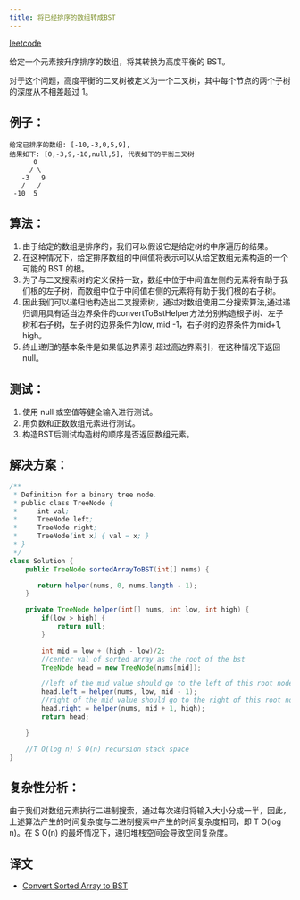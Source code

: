```yaml
---
title: 将已经排序的数组转成BST
---
```


[leetcode](https://leetcode.com/problems/convert-sorted-array-to-binary-search-tree/description/)

给定一个元素按升序排序的数组，将其转换为高度平衡的 BST。

对于这个问题，高度平衡的二叉树被定义为一个二叉树，其中每个节点的两个子树的深度从不相差超过 1。

## 例子：

```
给定已排序的数组: [-10,-3,0,5,9],
结果如下: [0,-3,9,-10,null,5], 代表如下的平衡二叉树
      0
     / \
   -3   9
   /   /
 -10  5
```

## 算法：

1. 由于给定的数组是排序的，我们可以假设它是给定树的中序遍历的结果。
2. 在这种情况下，给定排序数组的中间值将表示可以从给定数组元素构造的一个可能的 BST 的根。
3. 为了与二叉搜索树的定义保持一致，数组中位于中间值左侧的元素将有助于我们根的左子树，而数组中位于中间值右侧的元素将有助于我们根的右子树。
4. 因此我们可以递归地构造出二叉搜索树，通过对数组使用二分搜索算法,通过递归调用具有适当边界条件的convertToBstHelper方法分别构造根子树、左子树和右子树，左子树的边界条件为low, mid -1，右子树的边界条件为mid+1, high。
5. 终止递归的基本条件是如果低边界索引超过高边界索引，在这种情况下返回 null。

## 测试：

1. 使用 null 或空值等健全输入进行测试。
2. 用负数和正数数组元素进行测试。
3. 构造BST后测试构造树的顺序是否返回数组元素。

## 解决方案：

``` java
/**
 * Definition for a binary tree node.
 * public class TreeNode {
 *     int val;
 *     TreeNode left;
 *     TreeNode right;
 *     TreeNode(int x) { val = x; }
 * }
 */
class Solution {
    public TreeNode sortedArrayToBST(int[] nums) {

       return helper(nums, 0, nums.length - 1);
    }

    private TreeNode helper(int[] nums, int low, int high) {
        if(low > high) {
            return null;
        }

        int mid = low + (high - low)/2;
        //center val of sorted array as the root of the bst
        TreeNode head = new TreeNode(nums[mid]);

        //left of the mid value should go to the left of this root node to satisfy bst
        head.left = helper(nums, low, mid - 1);
        //right of the mid value should go to the right of this root node to satisfy bst
        head.right = helper(nums, mid + 1, high);
        return head;

    }

    //T O(log n) S O(n) recursion stack space
}
```

## 复杂性分析：

由于我们对数组元素执行二进制搜索，通过每次递归将输入大小分成一半，因此，上述算法产生的时间复杂度与二进制搜索中产生的时间复杂度相同，即 T O(log n)。在 S O(n) 的最坏情况下，递归堆栈空间会导致空间复杂度。

## 译文

- [Convert Sorted Array to BST](https://medium.com/@harycane/convert-sorted-array-to-bst-35781e940ca5)
